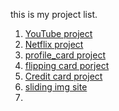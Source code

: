 this is my project list.
1. [YouTube project](https://sachinkharat777.github.io/my-project-hc/YouTube%20clone/index.html)
2. [Netflix project](https://sachinkharat777.github.io/my-project-hc/Project%204%20(Netflix_login_page)/index.html)
3. [profile_card project](https://sachinkharat777.github.io/my-project-hc/project%201(profile_card)/card.html)
4. [flipping card porject](https://sachinkharat777.github.io/my-project-hc/project%202%20(fliping-card)/index.html)
5. [Credit card project](https://sachinkharat777.github.io/my-project-hc/project%203%20(credit_card)/index.html)
6. [sliding img site](https://sachinkharat777.github.io/my-project-hc/sliding%20img%20site%20(demo)/index.html)
7. 
